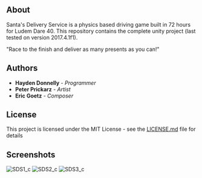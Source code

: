 ## About

Santa's Delivery Service is a physics based driving game built in 72 hours for Ludem Dare 40. This repository contains the complete unity project (last tested on version 2017.4.1f1).

"Race to the finish and deliver as many presents as you can!"

## Authors

* **Hayden Donnelly** - *Programmer*
* **Peter Prickarz** - *Artist*
* **Eric Goetz** - *Composer*

## License

This project is licensed under the MIT License - see the [LICENSE.md](LICENSE.md) file for details

## Screenshots

![SDS1_c](https://user-images.githubusercontent.com/30982485/102729036-e66c9680-42fc-11eb-803e-3ecfb18a8f23.png)
![SDS2_c](https://user-images.githubusercontent.com/30982485/102729041-ea001d80-42fc-11eb-8848-1648dac40f04.png)
![SDS3_c](https://user-images.githubusercontent.com/30982485/102729042-ea98b400-42fc-11eb-8654-bba631dffea2.png)
